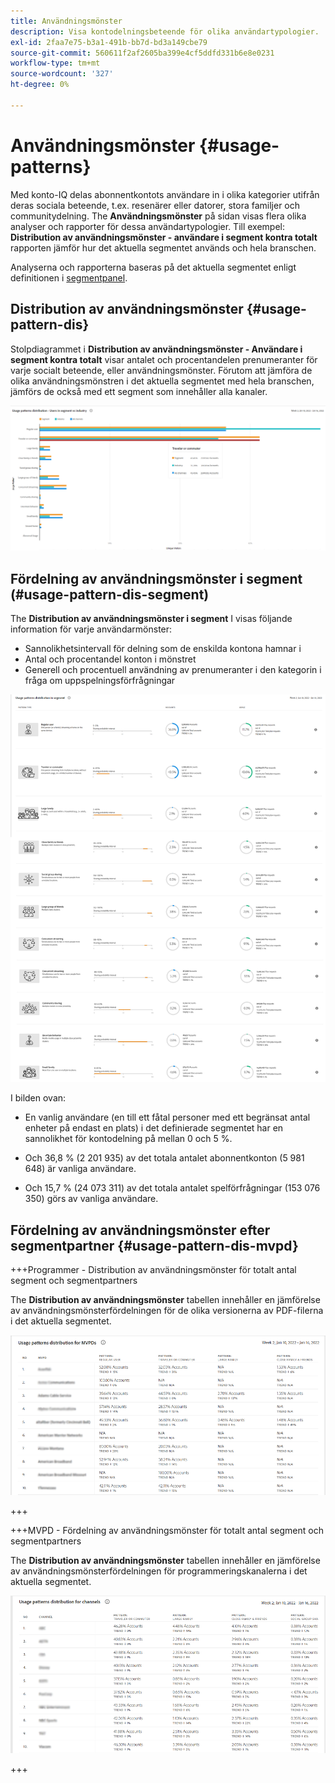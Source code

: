 ```yaml
---
title: Användningsmönster
description: Visa kontodelningsbeteende för olika användartypologier.
exl-id: 2faa7e75-b3a1-491b-bb7d-bd3a149cbe79
source-git-commit: 560611f2af2605ba399e4cf5ddfd331b6e8e0231
workflow-type: tm+mt
source-wordcount: '327'
ht-degree: 0%

---
```


# Användningsmönster {#usage-patterns}

Med konto-IQ delas abonnentkontots användare in i olika kategorier utifrån deras sociala beteende, t.ex. resenärer eller datorer, stora familjer och communitydelning. The **Användningsmönster** på sidan visas flera olika analyser och rapporter för dessa användartypologier. Till exempel: **Distribution av användningsmönster - användare i segment kontra totalt** rapporten jämför hur det aktuella segmentet används och hela branschen.

Analyserna och rapporterna baseras på det aktuella segmentet enligt definitionen i [segmentpanel](/help/AccountIQ/segments-timeframe.md).

## Distribution av användningsmönster {#usage-pattern-dis}

Stolpdiagrammet i **Distribution av användningsmönster - Användare i segment kontra totalt** visar antalet och procentandelen prenumeranter för varje socialt beteende, eller användningsmönster. Förutom att jämföra de olika användningsmönstren i det aktuella segmentet med hela branschen, jämförs de också med ett segment som innehåller alla kanaler.

![](assets/segment-users-industry.png)

## Fördelning av användningsmönster i segment (#usage-pattern-dis-segment)

The **Distribution av användningsmönster i segment** I visas följande information för varje användarmönster:

* Sannolikhetsintervall för delning som de enskilda kontona hamnar i
* Antal och procentandel konton i mönstret
* Generell och procentuell användning av prenumeranter i den kategorin i fråga om uppspelningsförfrågningar

![](assets/usage-pattern-segmentwise.png)

I bilden ovan:

* En vanlig användare (en till ett fåtal personer med ett begränsat antal enheter på endast en plats) i det definierade segmentet har en sannolikhet för kontodelning på mellan 0 och 5 %.

* Och 36,8 % (2 201 935) av det totala antalet abonnentkonton (5 981 648) är vanliga användare.

* Och 15,7 % (24 073 311) av det totala antalet spelförfrågningar (153 076 350) görs av vanliga användare.

## Fördelning av användningsmönster efter segmentpartner {#usage-pattern-dis-mvpd}

+++Programmer - Distribution av användningsmönster för totalt antal segment och segmentpartners

The **Distribution av användningsmönster** tabellen innehåller en jämförelse av användningsmönsterfördelningen för de olika versionerna av PDF-filerna i det aktuella segmentet.

![](assets/usage-patterns-mvpdwise.png)

+++

+++MVPD - Fördelning av användningsmönster för totalt antal segment och segmentpartners

The **Distribution av användningsmönster** tabellen innehåller en jämförelse av användningsmönsterfördelningen för programmeringskanalerna i det aktuella segmentet.

![](assets/usage-patterns-programmerwise.png)

+++
